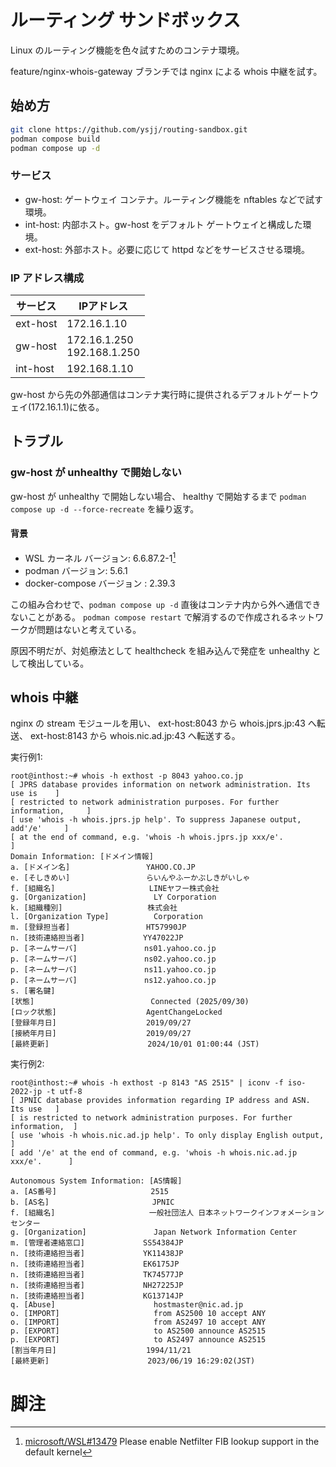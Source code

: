 # ルーティング サンドボックス

Linux のルーティング機能を色々試すためのコンテナ環境。

feature/nginx-whois-gateway ブランチでは nginx による whois 中継を試す。

## 始め方

```sh
git clone https://github.com/ysjj/routing-sandbox.git
podman compose build
podman compose up -d
```

### サービス

- gw-host: ゲートウェイ コンテナ。ルーティング機能を nftables などで試す環境。
- int-host: 内部ホスト。gw-host をデフォルト ゲートウェイと構成した環境。
- ext-host: 外部ホスト。必要に応じて httpd などをサービスさせる環境。

### IP アドレス構成

| サービス | IPアドレス |
|----------|------------|
| ext-host | 172.16.1.10 |
| gw-host  | 172.16.1.250<br>192.168.1.250 |
| int-host | 192.168.1.10  |

gw-host から先の外部通信はコンテナ実行時に提供されるデフォルトゲートウェイ(172.16.1.1)に依る。

## トラブル

### gw-host が unhealthy で開始しない

gw-host が unhealthy で開始しない場合、
healthy で開始するまで `podman compose up -d --force-recreate` を繰り返す。

#### 背景

- WSL カーネル バージョン: 6.6.87.2-1[^require-fib-in-kernel]
- podman バージョン: 5.6.1
- docker-compose バージョン : 2.39.3

この組み合わせで、`podman compose up -d` 直後はコンテナ内から外へ通信できないことがある。
`podman compose restart` で解消するので作成されるネットワークが問題はないと考えている。

原因不明だが、対処療法として healthcheck を組み込んで発症を unhealthy として検出している。

## whois 中継

nginx の stream モジュールを用い、
ext-host:8043 から whois.jprs.jp:43 へ転送、
ext-host:8143 から whois.nic.ad.jp:43 へ転送する。

実行例1:

```
root@inthost:~# whois -h exthost -p 8043 yahoo.co.jp
[ JPRS database provides information on network administration. Its use is    ]
[ restricted to network administration purposes. For further information,     ]
[ use 'whois -h whois.jprs.jp help'. To suppress Japanese output, add'/e'     ]
[ at the end of command, e.g. 'whois -h whois.jprs.jp xxx/e'.                 ]
Domain Information: [ドメイン情報]
a. [ドメイン名]                 YAHOO.CO.JP
e. [そしきめい]                 らいんやふーかぶしきがいしゃ
f. [組織名]                     LINEヤフー株式会社
g. [Organization]               LY Corporation
k. [組織種別]                   株式会社
l. [Organization Type]          Corporation
m. [登録担当者]                 HT57990JP
n. [技術連絡担当者]             YY47022JP
p. [ネームサーバ]               ns01.yahoo.co.jp
p. [ネームサーバ]               ns02.yahoo.co.jp
p. [ネームサーバ]               ns11.yahoo.co.jp
p. [ネームサーバ]               ns12.yahoo.co.jp
s. [署名鍵]
[状態]                          Connected (2025/09/30)
[ロック状態]                    AgentChangeLocked
[登録年月日]                    2019/09/27
[接続年月日]                    2019/09/27
[最終更新]                      2024/10/01 01:00:44 (JST)
```

実行例2:

```
root@inthost:~# whois -h exthost -p 8143 "AS 2515" | iconv -f iso-2022-jp -t utf-8
[ JPNIC database provides information regarding IP address and ASN. Its use   ]
[ is restricted to network administration purposes. For further information,  ]
[ use 'whois -h whois.nic.ad.jp help'. To only display English output,        ]
[ add '/e' at the end of command, e.g. 'whois -h whois.nic.ad.jp xxx/e'.      ]

Autonomous System Information: [AS情報]
a. [AS番号]                     2515
b. [AS名]                       JPNIC
f. [組織名]                     一般社団法人 日本ネットワークインフォメーションセンター
g. [Organization]               Japan Network Information Center
m. [管理者連絡窓口]             SS54384JP
n. [技術連絡担当者]             YK11438JP
n. [技術連絡担当者]             EK6175JP
n. [技術連絡担当者]             TK74577JP
n. [技術連絡担当者]             NH27225JP
n. [技術連絡担当者]             KG13714JP
q. [Abuse]                      hostmaster@nic.ad.jp
o. [IMPORT]                     from AS2500 10 accept ANY
o. [IMPORT]                     from AS2497 10 accept ANY
p. [EXPORT]                     to AS2500 announce AS2515
p. [EXPORT]                     to AS2497 announce AS2515
[割当年月日]                    1994/11/21
[最終更新]                      2023/06/19 16:29:02(JST)
```

# 脚注

[^require-fib-in-kernel]: [microsoft/WSL#13479](https://github.com/microsoft/wsl/issues/13479) Please enable Netfilter FIB lookup support in the default kernel
